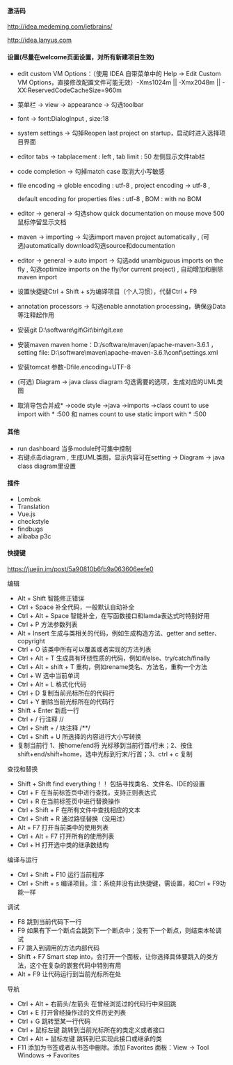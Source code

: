 #### 激活码

http://idea.medeming.com/jetbrains/ 

http://idea.lanyus.com

#### 设置(尽量在welcome页面设置，对所有新建项目生效)

- edit custom VM Options：（使用 IDEA 自带菜单中的 Help -> Edit Custom VM Options，直接修改配置文件可能无效）-Xms1024m || -Xmx2048m || -XX:ReservedCodeCacheSize=960m

- 菜单栏 -> view -> appearance -> 勾选toolbar

- font ->  font:DialogInput  ,  size:18

- system settings ->  勾掉Reopen last project on startup，启动时进入选择项目界面

- editor tabs -> tabplacement : left ,  tab limit : 50  左侧显示文件tab栏

- code completion -> 勾掉match case 取消大小写敏感

- file encoding -> globle encoding : utf-8 ,  project encoding -> utf-8 , 

  default encoding for properties files :  utf-8  ,   BOM : with no BOM 

- editor -> general -> 勾选show quick documentation on mouse move  500  鼠标停留显示文档

- maven -> importing -> 勾选import maven project automatically    ,    (可选)automatically download勾选source和documentation

- editor -> general -> auto import -> 勾选add unambiguous imports on the fly , 勾选optimize imports on the fly(for current project) , 自动增加和删除maven import

- 设置快捷键Ctrl + Shift +  s为编译项目（个人习惯），代替Ctrl + F9

- annotation processors -> 勾选enable annotation processing，确保@Data等注释起作用

- 安装git   D:\software\git\Git\bin\git.exe

- 安装maven     maven home：D:/software/maven/apache-maven-3.6.1  ， setting file: D:\software\maven\apache-maven-3.6.1\conf\settings.xml

- 安装tomcat   参数-Dfile.encoding=UTF-8

- (可选)  Diagram -> java class diagram  勾选需要的选项，生成对应的UML类图

- 取消导包合并成* ->code style ->java ->imports ->class count to use import with * :500  和 names count to use static import with * :500 



#### 其他

- run dashboard 当多module时可集中控制
- 右键点击diagram , 生成UML类图，显示内容可在setting -> Diagram -> java class diagram里设置



#### 插件

- Lombok
- Translation
- Vue.js
- checkstyle
- findbugs
- alibaba p3c



#### 快捷键

https://juejin.im/post/5a90810b6fb9a063606eefe0

编辑

- Alt + Shift   智能修正错误
- Ctrl + Space   补全代码，一般默认自动补全
- Ctrl + Alt + Space   智能补全，在写函数接口和lamda表达式时特别好用
- Ctrl + P  方法参数列表
- Alt + Insert   生成与类相关的代码，例如生成构造方法、getter and setter、copyright
- Ctrl + O  该类中所有可以覆盖或者实现的方法列表
- Ctrl + Alt + T   生成具有环绕性质的代码，例如if/else、try/catch/finally
- Ctrl + Alt +  shift + T  重构，例如rename类名、方法名，重构一个方法
- Ctrl + W   选中当前单词
- Ctrl + Alt + L   格式化代码
- Ctrl + D   复制当前光标所在的代码行
- Ctrl + Y    删除当前光标所在的代码行
- Shift + Enter   新启一行
- Ctrl + /   行注释  //
- Ctrl + Shift + /   块注释   /**/
- Ctrl + Shift + U   所选择的内容进行大小写转换
- 复制当前行   1、按home/end将 光标移到当前行首/行末；2、按住shift+end/shift+home，选中光标到行末/行首；3、ctrl + c 复制

查找和替换

- Shift + Shift   find everything！！ 包括寻找类名、文件名、IDE的设置
- Ctrl + F  在当前标签页中进行查找，支持正则表达式
- Ctrl + R  在当前标签页中进行替换操作
- Ctrl + Shift + F  在所有文件中查找相应的文本
- Ctrl + Shift + R  通过路径替换（没用过）
- Alt + F7   打开当前类中的使用列表
- Ctrl + Alt + F7   打开所有的使用列表
- Ctrl + H   打开选中类的继承数结构

编译与运行

- Ctrl + Shift + F10  运行当前程序
- Ctrl + Shift +  s    编译项目。注：系统并没有此快捷键，需设置，和Ctrl + F9功能一样

调试

- F8   跳到当前代码下一行
- F9   如果有下一个断点会跳到下一个断点中；没有下一个断点，则结束本轮调试
- F7   跳入到调用的方法内部代码
- Shift + F7   Smart step into，会打开一个面板，让你选择具体要跳入的类方法，这个在复杂的嵌套代码中特别有用
- Alt + F9   让代码运行到当前光标所在处

导航

- Ctrl + Alt + 右箭头/左箭头    在曾经浏览过的代码行中来回跳
- Ctrl + E   打开曾经操作过的文件历史列表
- Ctrl + G   跳转至某一行代码
- Ctrl + 鼠标左键   跳转到当前光标所在的类定义或者接口
- Ctrl + Alt + 鼠标左键   跳转到已实现此接口或继承的类
- F11    添加为书签或者从书签中删除。添加 Favorites 面板：View -> Tool Windows -> Favorites



